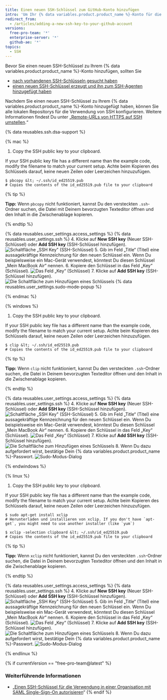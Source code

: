 ```yaml
---
title: Einen neuen SSH-Schlüssel zum GitHub-Konto hinzufügen
intro: 'Um Ihr {% data variables.product.product_name %}-Konto für die Verwendung eines neuen (oder vorhandenen) SSH-Schlüssels zu konfigurieren, müssen Sie diesen Schlüssel auch zu Ihrem {% data variables.product.product_name %}-Konto hinzufügen.'
redirect_from:
  - /articles/adding-a-new-ssh-key-to-your-github-account
versions:
  free-pro-team: '*'
  enterprise-server: '*'
  github-ae: '*'
topics:
  - SSH
---
```


Bevor Sie einen neuen SSH-Schlüssel zu Ihrem {% data variables.product.product_name %}-Konto hinzufügen, sollten Sie
* [nach vorhandenen SSH-Schlüsseln gesucht haben](/articles/checking-for-existing-ssh-keys)
* [einen neuen SSH-Schlüssel erzeugt und ihn zum SSH-Agenten hinzugefügt haben](/articles/generating-a-new-ssh-key-and-adding-it-to-the-ssh-agent)

Nachdem Sie einen neuen SSH-Schlüssel zu Ihrem {% data variables.product.product_name %}-Konto hinzugefügt haben, können Sie alle lokalen Repositorys für die Verwendung von SSH konfigurieren. Weitere Informationen findest Du unter „[Remote-URLs von HTTPS auf SSH umstellen](/github/getting-started-with-github/managing-remote-repositories/#switching-remote-urls-from-https-to-ssh).“

{% data reusables.ssh.dsa-support %}

{% mac %}

1. Copy the SSH public key to your clipboard.

  If your SSH public key file has a different name than the example code, modify the filename to match your current setup. Achte beim Kopieren des Schlüssels darauf, keine neuen Zeilen oder Leerzeichen hinzuzufügen.

  ```shell
  $ pbcopy &lt; ~/.ssh/id_ed25519.pub
  # Copies the contents of the id_ed25519.pub file to your clipboard
  ```

  {% tip %}

  **Tipp:** Wenn `pbcopy` nicht funktioniert, kannst Du den versteckten `.ssh`-Ordner suchen, die Datei mit Deinem bevorzugten Texteditor öffnen und den Inhalt in die Zwischenablage kopieren.

  {% endtip %}

{% data reusables.user_settings.access_settings %}
{% data reusables.user_settings.ssh %}
4. Klicke auf **New SSH key** (Neuer SSH-Schlüssel) oder **Add SSH key** (SSH-Schlüssel hinzufügen). ![Schaltfläche „SSH Key" (SSH-Schlüssel)](/assets/images/help/settings/ssh-add-ssh-key.png)
5. Gib im Feld „Title“ (Titel) eine aussagekräftige Kennzeichnung für den neuen Schlüssel ein. Wenn Du beispielsweise ein Mac-Gerät verwendest, könntest Du diesen Schlüssel „Mein MacBook Air“ nennen.
6. Kopiere den Schlüssel in das Feld „Key“ (Schlüssel). ![Das Feld „Key“ (Schlüssel)](/assets/images/help/settings/ssh-key-paste.png)
7. Klicke auf **Add SSH key** (SSH-Schlüssel hinzufügen). ![Die Schaltfläche zum Hinzufügen eines Schlüssels](/assets/images/help/settings/ssh-add-key.png)
{% data reusables.user_settings.sudo-mode-popup %}

{% endmac %}

{% windows %}

1. Copy the SSH public key to your clipboard.

  If your SSH public key file has a different name than the example code, modify the filename to match your current setup. Achte beim Kopieren des Schlüssels darauf, keine neuen Zeilen oder Leerzeichen hinzuzufügen.

  ```shell
  $ clip &lt; ~/.ssh/id_ed25519.pub
  # Copies the contents of the id_ed25519.pub file to your clipboard
  ```

  {% tip %}

  **Tipp:** Wenn `clip` nicht funktioniert, kannst Du den versteckten `.ssh`-Ordner suchen, die Datei in Deinem bevorzugten Texteditor öffnen und den Inhalt in die Zwischenablage kopieren.

  {% endtip %}

{% data reusables.user_settings.access_settings %}
{% data reusables.user_settings.ssh %}
4. Klicke auf **New SSH key** (Neuer SSH-Schlüssel) oder **Add SSH key** (SSH-Schlüssel hinzufügen). ![Schaltfläche „SSH Key" (SSH-Schlüssel)](/assets/images/help/settings/ssh-add-ssh-key.png)
5. Gib im Feld „Title“ (Titel) eine aussagekräftige Kennzeichnung für den neuen Schlüssel ein. Wenn Du beispielsweise ein Mac-Gerät verwendest, könntest Du diesen Schlüssel „Mein MacBook Air“ nennen.
6. Kopiere den Schlüssel in das Feld „Key“ (Schlüssel). ![Das Feld „Key“ (Schlüssel)](/assets/images/help/settings/ssh-key-paste.png)
7. Klicke auf **Add SSH key** (SSH-Schlüssel hinzufügen). ![Die Schaltfläche zum Hinzufügen eines Schlüssels](/assets/images/help/settings/ssh-add-key.png)
8. Wenn Du dazu aufgefordert wirst, bestätige Dein {% data variables.product.product_name %}-Passwort. ![Sudo-Modus-Dialog](/assets/images/help/settings/sudo_mode_popup.png)

{% endwindows %}

{% linux %}

1. Copy the SSH public key to your clipboard.

  If your SSH public key file has a different name than the example code, modify the filename to match your current setup. Achte beim Kopieren des Schlüssels darauf, keine neuen Zeilen oder Leerzeichen hinzuzufügen.

  ```shell
  $ sudo apt-get install xclip
  # Herunterladen und installieren von xclip. If you don't have `apt-get`, you might need to use another installer (like `yum`)

  $ xclip -selection clipboard &lt; ~/.ssh/id_ed25519.pub
  # Copies the contents of the id_ed25519.pub file to your clipboard
  ```
  {% tip %}

  **Tipp:** Wenn `xclip` nicht funktioniert, kannst Du den versteckten `.ssh`-Ordner suchen, die Datei in Deinem bevorzugten Texteditor öffnen und den Inhalt in die Zwischenablage kopieren.

  {% endtip %}

{% data reusables.user_settings.access_settings %}
{% data reusables.user_settings.ssh %}
4. Klicke auf **New SSH key** (Neuer SSH-Schlüssel) oder **Add SSH key** (SSH-Schlüssel hinzufügen). ![Schaltfläche „SSH Key" (SSH-Schlüssel)](/assets/images/help/settings/ssh-add-ssh-key.png)
5. Gib im Feld „Title“ (Titel) eine aussagekräftige Kennzeichnung für den neuen Schlüssel ein. Wenn Du beispielsweise ein Mac-Gerät verwendest, könntest Du diesen Schlüssel „Mein MacBook Air“ nennen.
6. Kopiere den Schlüssel in das Feld „Key“ (Schlüssel). ![Das Feld „Key“ (Schlüssel)](/assets/images/help/settings/ssh-key-paste.png)
7. Klicke auf **Add SSH key** (SSH-Schlüssel hinzufügen). ![Die Schaltfläche zum Hinzufügen eines Schlüssels](/assets/images/help/settings/ssh-add-key.png)
8. Wenn Du dazu aufgefordert wirst, bestätige Dein {% data variables.product.product_name %}-Passwort. ![Sudo-Modus-Dialog](/assets/images/help/settings/sudo_mode_popup.png)

{% endlinux %}

{% if currentVersion == "free-pro-team@latest" %}
### Weiterführende Informationen

- „[Einen SSH-Schlüssel für die Verwendung in einer Organisation mit SAML Single-Sign-On autorisieren](/articles/authorizing-an-ssh-key-for-use-with-saml-single-sign-on)“
{% endif %}
